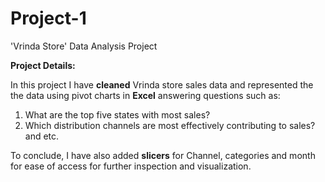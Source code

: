 # Project-1
'Vrinda Store' Data Analysis Project

**Project Details:**

In this project I have **cleaned** Vrinda store sales data and represented the the data using pivot charts in **Excel** answering questions such as: 
1) What are the top five states with most sales?
2) Which distribution channels are most effectively contributing to sales?
 and etc.

To conclude, I have also added **slicers** for Channel, categories and month for ease of access for further inspection and visualization.
